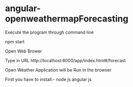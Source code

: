 # angular-openweathermapForecasting

Execute the program through command line

npm start

Open Web Brower

Type in URL 
http://localhost:8000/app/index.html#/forecast

Open Weather Application will be Run in the browser

First you have to install:-
node js
angular js
